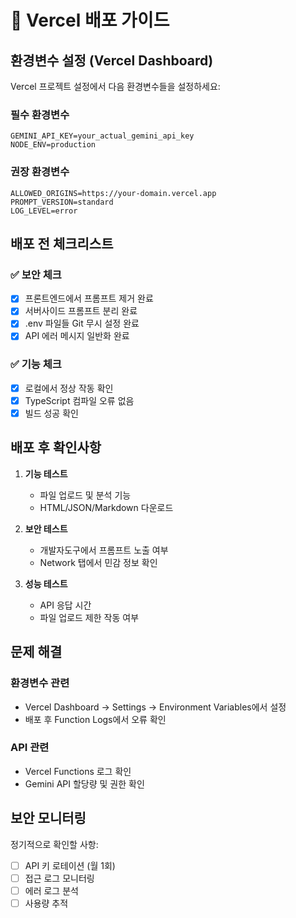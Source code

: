 # 🚀 Vercel 배포 가이드

## 환경변수 설정 (Vercel Dashboard)

Vercel 프로젝트 설정에서 다음 환경변수들을 설정하세요:

### 필수 환경변수
```
GEMINI_API_KEY=your_actual_gemini_api_key
NODE_ENV=production
```

### 권장 환경변수
```
ALLOWED_ORIGINS=https://your-domain.vercel.app
PROMPT_VERSION=standard
LOG_LEVEL=error
```

## 배포 전 체크리스트

### ✅ 보안 체크
- [x] 프론트엔드에서 프롬프트 제거 완료
- [x] 서버사이드 프롬프트 분리 완료  
- [x] .env 파일들 Git 무시 설정 완료
- [x] API 에러 메시지 일반화 완료

### ✅ 기능 체크
- [x] 로컬에서 정상 작동 확인
- [x] TypeScript 컴파일 오류 없음
- [x] 빌드 성공 확인

## 배포 후 확인사항

1. **기능 테스트**
   - 파일 업로드 및 분석 기능
   - HTML/JSON/Markdown 다운로드

2. **보안 테스트**
   - 개발자도구에서 프롬프트 노출 여부
   - Network 탭에서 민감 정보 확인

3. **성능 테스트**
   - API 응답 시간
   - 파일 업로드 제한 작동 여부

## 문제 해결

### 환경변수 관련
- Vercel Dashboard → Settings → Environment Variables에서 설정
- 배포 후 Function Logs에서 오류 확인

### API 관련
- Vercel Functions 로그 확인
- Gemini API 할당량 및 권한 확인

## 보안 모니터링

정기적으로 확인할 사항:
- [ ] API 키 로테이션 (월 1회)
- [ ] 접근 로그 모니터링
- [ ] 에러 로그 분석
- [ ] 사용량 추적
